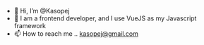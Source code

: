 - 👋 Hi, I’m @Kasopej
- 🌱 I am a frontend developer, and I use VueJS as my Javascript framework
- 📫 How to reach me .. kasopej@gmail.com

<!---
Kasopej/Kasopej is a ✨ special ✨ repository because its `README.md` (this file) appears on your GitHub profile.
You can click the Preview link to take a look at your changes.
--->

